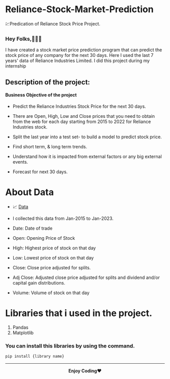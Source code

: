 # Reliance-Stock-Market-Prediction
💹Predication of Reliance Stock Price Project.


<h3>Hey Folks,👨🏻‍💻</h3>
<p>I have created a stock market price prediction program that can predict the stock price of any company for the next 30 days. Here I used the last 7 years' data of Reliance Industries Limited. I did this project during my internship</p>

<h2>Description of the project:</h2>
<h4>Business Objective of the project</h4>

- Predict the Reliance Industries Stock Price for the next 30 days.

- There are Open, High, Low and Close prices that you need to obtain from the web for each day starting from 2015 to 2022 for Reliance Industries stock.

- Split the last year into a test set- to build a model to predict stock price.

- Find short term, & long term trends.

- Understand how it is impacted from external factors or any big external events.

- Forecast for next 30 days.

# About Data

- 📈 [Data](https://finance.yahoo.com/quote/RELIANCE.NS/history?period1=1420070400&period2=1672444800&interval=1d&filter=history&frequency=1d&includeAdjustedClose=true)

- I collected this data from Jan-2015 to Jan-2023.

- Date: Date of trade

- Open: Opening Price of Stock

- High: Highest price of stock on that day

- Low: Lowest price of stock on that day

- Close: Close price adjusted for splits.

- Adj Close: Adjusted close price adjusted for splits and dividend and/or capital gain distributions.

- Volume: Volume of stock on that day


# Libraries that i used in the project. 
1. Pandas
2. Matplotlib
### You can install this libraries by using the command.

```bash
pip install {library name}
```
---
<p align="center">
<b>Enjoy Coding</b>❤
</p>
